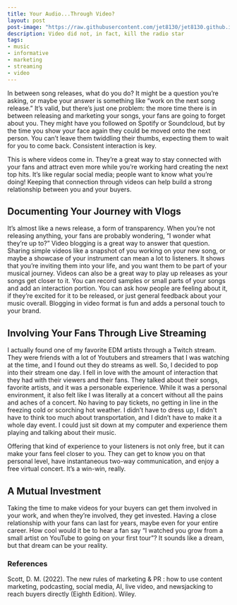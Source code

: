 ```yaml
---
title: Your Audio...Through Video?
layout: post
post-image: "https://raw.githubusercontent.com/jet8130/jet8130.github.io/master/assets/images/Post4.png"
description: Video did not, in fact, kill the radio star
tags:
- music
- informative
- marketing
- streaming
- video
---
```

In between song releases, what do you do? It might be a question you’re asking, or maybe your answer is something like “work on the next song release.” It’s valid, but there’s just one problem: the more time there is in between releasing and marketing your songs, your fans are going to forget about you. They might have you followed on Spotify or Soundcloud, but by the time you show your face again they could be moved onto the next person. You can’t leave them twiddling their thumbs, expecting them to wait for you to come back. Consistent interaction is key.

This is where videos come in. They’re a great way to stay connected with your fans and attract even more while you’re working hard creating the next top hits. It’s like regular social media; people want to know what you’re doing! Keeping that connection through videos can help build a strong relationship between you and your buyers.

## Documenting Your Journey with Vlogs
It’s almost like a news release, a form of transparency. When you’re not releasing anything, your fans are probably wondering, “I wonder what they’re up to?” Video blogging is a great way to answer that question. Sharing simple videos like a snapshot of you working on your new song, or maybe a showcase of your instrument can mean a lot to listeners. It shows that you’re inviting them into your life, and you want them to be part of your musical journey. Videos can also be a great way to play up releases as your songs get closer to it. You can record samples or small parts of your songs and add an interaction portion. You can ask how people are feeling about it, if they’re excited for it to be released, or just general feedback about your music overall. Blogging in video format is fun and adds a personal touch to your brand.

## Involving Your Fans Through Live Streaming
I actually found one of my favorite EDM artists through a Twitch stream. They were friends with a lot of Youtubers and streamers that I was watching at the time, and I found out they do streams as well. So, I decided to pop into their stream one day. I fell in love with the amount of interaction that they had with their viewers and their fans. They talked about their songs, favorite artists, and it was a personable experience. While it was a personal environment, it also felt like I was literally at a concert without all the pains and aches of a concert. No having to pay tickets, no getting in line in the freezing cold or scorching hot weather. I didn’t have to dress up, I didn't have to think too much about transportation, and I didn’t have to make it a whole day event. I could just sit down at my computer and experience them playing and talking about their music. 

Offering that kind of experience to your listeners is not only free, but it can make your fans feel closer to you. They can get to know you on that personal level, have instantaneous two-way communication, and enjoy a free virtual concert. It’s a win-win, really. 

## A Mutual Investment
Taking the time to make videos for your buyers can get them involved in your work, and when they’re involved, they get invested. Having a close relationship with your fans can last for years, maybe even for your entire career. How cool would it be to hear a fan say “I watched you grow from a small artist on YouTube to going on your first tour”? It sounds like a dream, but that dream can be your reality. 

### References
Scott, D. M. (2022). The new rules of marketing & PR : how to use content marketing, podcasting, social media, AI, live video, and newsjacking to reach buyers directly (Eighth Edition). Wiley.